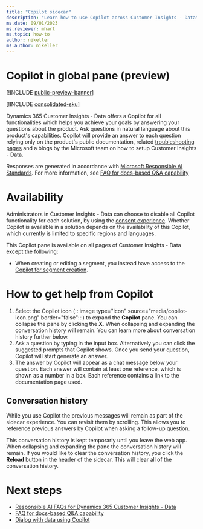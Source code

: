 ```yaml
---
title: "Copilot sidecar"
description: "Learn how to use Copilot across Customer Insights - Data"
ms.date: 09/01/2023
ms.reviewer: mhart
ms.topic: how-to
author: nikeller
ms.author: nikeller
---
```


# Copilot in global pane (preview)

[!INCLUDE [public-preview-banner](includes/public-preview-banner.md)]

[!INCLUDE [consolidated-sku](./includes/consolidated-sku.md)]

Dynamics 365 Customer Insights - Data offers a Copilot for all functionalities which helps you achieve your goals by answering your questions about the product. Ask questions in natural language about this product's capabilities. Copilot will provide an answer to each question relying only on the product's public documentation, related [troubleshooting pages](https://learn.microsoft.com/troubleshoot/dynamics-365/customer-insights/welcome-customer-insights) and a blogs by the Microsoft team on how to setup Customer Insights - Data. 

Responses are generated in accordance with [Microsoft Responsible AI Standards](https://www.microsoft.com/ai/responsible-ai). For more information, see [FAQ for docs-based Q&A capability](faqs-docs-qna.md)

# Availability
Administrators in Customer Insights - Data can choose to disable all Copilot functionality for each solution, by using the [consent experience](copilot-global-consent.md).
Whether Copilot is available in a solution depends on the availability of this Copilot, which currently is limited to specific regions and languages. 

This Copilot pane is available on all pages of Customer Insights - Data except the following: 
- When creating or editing a segment, you instead have access to the [Copilot for segment creation](segments-copilot.md).

# How to get help from Copilot

1. Select the Copilot icon (:::image type="icon" source="media/copilot-icon.png" border="false":::) to expand the **Copilot** pane. You can collapse the pane by clicking the **X**. When collapsing and expanding the conversation history will remain. You can learn more about conversation history further below.
1. Ask a question by typing in the input box. Alternatively you can click the suggested prompts that Copilot shows. Once you send your question, Copilot will start generate an answer.
1. The answer by Copilot will appear as a chat message below your question. Each answer will contain at least one reference, which is shown as a number in a box. Each reference contains a link to the documentation page used.

## Conversation history
While you use Copilot the previous messages will remain as part of the sidecar experience. You can revisit them by scrolling. This allows you to reference previous answers by Copilot when asking a follow-up question.

This conversation history is kept temporarly until you leave the web app. When collapsing and expanding the pane the conversation history will remain.
If you would like to clear the conversation history, you click the **Reload** button in the header of the sidecar. This will clear all of the conversation history.

# Next steps
- [Responsible AI FAQs for Dynamics 365 Customer Insights - Data](responsible-ai-overview.md)
- [FAQ for docs-based Q&A capability](faqs-docs-qna.md)
- [Dialog with data using Copilot](dialog-with-data.md)
